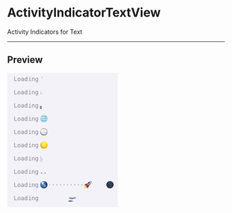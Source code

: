 # ActivityIndicatorTextView
Activity Indicators for Text
****
## Preview
![image](https://github.com/wwdc14yh/ActivityIndicatorTextView/raw/main/Screenshot/screenshot.gif)

